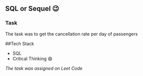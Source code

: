 ## SQL or Sequel :wink:

### Task
The task was to get the cancellation rate per day of passengers

##Tech Stack
- SQL
- Critical Thinking :smile:


*The task was assigned on Leet Code*

